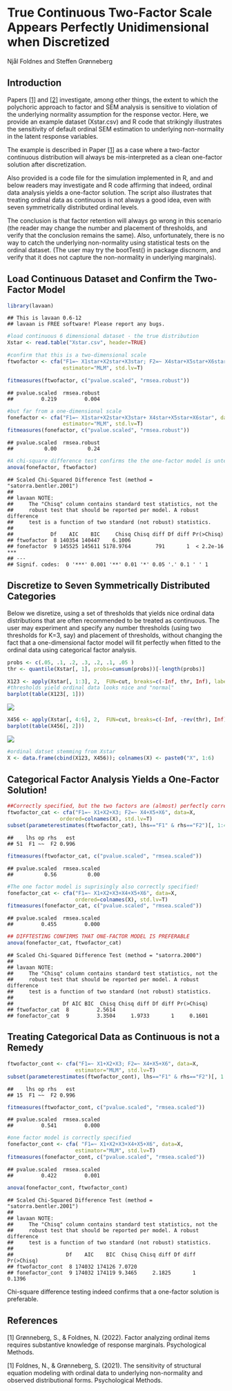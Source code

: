 True Continuous Two-Factor Scale Appears Perfectly Unidimensional when
Discretized
================
Njål Foldnes and Steffen Grønneberg

## Introduction

Papers [\[1\]](#1) and [\[2\]](#2) investigate, among other things, the
extent to which the polychoric approach to factor and SEM analysis is
sensitive to violation of the underlying normality assumption for the
response vector. Here, we provide an example dataset (Xstar.csv) and R
code that strikingly illustrates the sensitivity of default ordinal SEM
estimation to underlying non-normality in the latent response variables.

The example is described in Paper [\[1\]](#1) as a case where a
two-factor continuous distribution will always be mis-interpreted as a
clean one-factor solution after discretization.

Also provided is a code file for the
simulation implemented in R, and and below readers may investigate and R code affirming
that indeed, 
ordinal data analysis yields a one-factor solution. The script also
illustrates that treating ordinal data as continuous is not always a
good idea, even with seven symmetrically distributed ordinal levels.

The conclusion is that factor retention will always go wrong in this
scenario (the reader may change the number and placement of thresholds, and verify that the conclusion remains the same).
Also, unfortunately,  there is no way to catch the underlying
non-normality using statistical tests on the ordinal dataset.
(The user may try the bootTest() in package discnorm, and verify that it does not capture the non-normality in underlying marginals).


## Load Continuous Dataset and Confirm the Two-Factor Model

``` r
library(lavaan)
```

    ## This is lavaan 0.6-12
    ## lavaan is FREE software! Please report any bugs.

``` r
#load continuous 6 dimensional dataset - the true distribution
Xstar <- read.table("Xstar.csv", header=TRUE)

#confirm that this is a two-dimensional scale
ftwofactor <- cfa("F1=~ X1star+X2star+X3star; F2=~ X4star+X5star+X6star", data=Xstar,
                  estimator="MLM", std.lv=T)

fitmeasures(ftwofactor, c("pvalue.scaled", "rmsea.robust"))
```

    ## pvalue.scaled  rmsea.robust 
    ##         0.219         0.004

``` r
#but far from a one-dimensional scale
fonefactor <- cfa("F1=~ X1star+X2star+X3star+ X4star+X5star+X6star", data=Xstar,
                  estimator="MLM", std.lv=T)
fitmeasures(fonefactor, c("pvalue.scaled", "rmsea.robust"))
```

    ## pvalue.scaled  rmsea.robust 
    ##          0.00          0.24

``` r
#A chi-square difference test confirms the the one-factor model is untenable for continuous data
anova(fonefactor, ftwofactor)
```

    ## Scaled Chi-Squared Difference Test (method = "satorra.bentler.2001")
    ## 
    ## lavaan NOTE:
    ##     The "Chisq" column contains standard test statistics, not the
    ##     robust test that should be reported per model. A robust difference
    ##     test is a function of two standard (not robust) statistics.
    ##  
    ##            Df    AIC    BIC     Chisq Chisq diff Df diff Pr(>Chisq)    
    ## ftwofactor  8 140354 140447    6.1006                                  
    ## fonefactor  9 145525 145611 5178.9764        791       1  < 2.2e-16 ***
    ## ---
    ## Signif. codes:  0 '***' 0.001 '**' 0.01 '*' 0.05 '.' 0.1 ' ' 1

## Discretize to Seven Symmetrically Distributed Categories

Below we disretize, using a set of thresholds that yields nice ordinal
data distributions that are often recommended to be treated as
continuous. The user may experiment and specify any number thresholds
(using two thresholds for K=3, say) and placement of thresholds, without
changing the fact that a one-dimensional factor model will fit perfectly
when fitted to the ordinal data using categorical factor analysis.

``` r
probs <- c(.05, .1, .2, .3, .2, .1, .05 )
thr <- quantile(Xstar[, 1], probs=cumsum(probs))[-length(probs)] 

X123 <- apply(Xstar[, 1:3], 2,  FUN=cut, breaks=c(-Inf, thr, Inf), labels=F)
#thresholds yield ordinal data looks nice and "normal"
barplot(table(X123[, 1]))
```

![](main_files/figure-gfm/unnamed-chunk-2-1.png)<!-- -->

``` r
X456 <- apply(Xstar[, 4:6], 2,  FUN=cut, breaks=c(-Inf, -rev(thr), Inf), labels=F)
barplot(table(X456[, 2]))
```

![](main_files/figure-gfm/unnamed-chunk-2-2.png)<!-- -->

``` r
#ordinal datset stemming from Xstar
X <- data.frame(cbind(X123, X456)); colnames(X) <- paste0("X", 1:6)
```

## Categorical Factor Analysis Yields a One-Factor Solution!

``` r
##Correctly specified, but the two factors are (almost) perfectly correlated
ftwofactor_cat <- cfa("F1=~ X1+X2+X3; F2=~ X4+X5+X6", data=X,
                 ordered=colnames(X), std.lv=T)
subset(parameterestimates(ftwofactor_cat), lhs=="F1" & rhs=="F2")[, 1:4]
```

    ##    lhs op rhs   est
    ## 51  F1 ~~  F2 0.996

``` r
fitmeasures(ftwofactor_cat, c("pvalue.scaled", "rmsea.scaled"))
```

    ## pvalue.scaled  rmsea.scaled 
    ##          0.56          0.00

``` r
#The one factor model is suprisingly also correctly specified! 
fonefactor_cat <- cfa("F1=~ X1+X2+X3+X4+X5+X6", data=X,
                      ordered=colnames(X), std.lv=T)
fitmeasures(fonefactor_cat, c("pvalue.scaled", "rmsea.scaled"))
```

    ## pvalue.scaled  rmsea.scaled 
    ##         0.455         0.000

``` r
## DIFFTESTING CONFIRMS THAT ONE-FACTOR MODEL IS PREFERABLE
anova(fonefactor_cat, ftwofactor_cat)
```

    ## Scaled Chi-Squared Difference Test (method = "satorra.2000")
    ## 
    ## lavaan NOTE:
    ##     The "Chisq" column contains standard test statistics, not the
    ##     robust test that should be reported per model. A robust difference
    ##     test is a function of two standard (not robust) statistics.
    ##  
    ##                Df AIC BIC  Chisq Chisq diff Df diff Pr(>Chisq)
    ## ftwofactor_cat  8         2.5614                              
    ## fonefactor_cat  9         3.3504     1.9733       1     0.1601

## Treating Categorical Data as Continuous is not a Remedy

``` r
ftwofactor_cont <- cfa("F1=~ X1+X2+X3; F2=~ X4+X5+X6", data=X,
                      estimator="MLM", std.lv=T)
subset(parameterestimates(ftwofactor_cont), lhs=="F1" & rhs=="F2")[, 1:4]
```

    ##    lhs op rhs   est
    ## 15  F1 ~~  F2 0.996

``` r
fitmeasures(ftwofactor_cont, c("pvalue.scaled", "rmsea.scaled"))
```

    ## pvalue.scaled  rmsea.scaled 
    ##         0.541         0.000

``` r
#one factor model is correctly specified 
fonefactor_cont <- cfa( "F1=~ X1+X2+X3+X4+X5+X6", data=X,
                      estimator="MLM", std.lv=T)
fitmeasures(fonefactor_cont, c("pvalue.scaled", "rmsea.scaled"))
```

    ## pvalue.scaled  rmsea.scaled 
    ##         0.422         0.001

``` r
anova(fonefactor_cont, ftwofactor_cont)
```

    ## Scaled Chi-Squared Difference Test (method = "satorra.bentler.2001")
    ## 
    ## lavaan NOTE:
    ##     The "Chisq" column contains standard test statistics, not the
    ##     robust test that should be reported per model. A robust difference
    ##     test is a function of two standard (not robust) statistics.
    ##  
    ##                 Df    AIC    BIC  Chisq Chisq diff Df diff Pr(>Chisq)
    ## ftwofactor_cont  8 174032 174126 7.0720                              
    ## fonefactor_cont  9 174032 174119 9.3465     2.1825       1     0.1396

Chi-square difference testing indeed confirms that a one-factor solution
is preferable.

## References

<a id="1">\[1\]</a> Grønneberg, S., & Foldnes, N. (2022). Factor
analyzing ordinal items requires substantive knowledge of response
marginals. Psychological Methods.

<a id="2">\[1\]</a> Foldnes, N., & Grønneberg, S. (2021). The
sensitivity of structural equation modeling with ordinal data to
underlying non-normality and observed distributional forms.
Psychological Methods.
